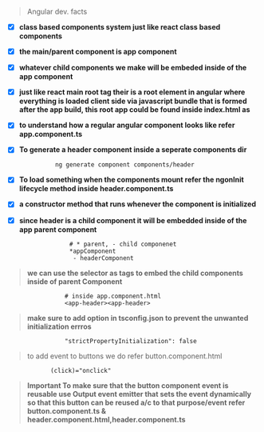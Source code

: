 > Angular dev. facts

- [x] **class based components system just like react class based components**
- [x] **the main/parent component is app component**
- [x] **whatever child components we make will be embeded inside of the app component**
- [x] **just like react main root tag their is a root element in angular where everything is loaded client side via javascript bundle that is formed after the app build, this root app could be found inside index.html as <app-root>**
- [x] **to understand how a regular angular component looks like refer app.component.ts**
- [x] **To generate a header component inside a seperate components dir**

                ng generate component components/header

- [x] **To load something when the components mount refer the ngonInit lifecycle method inside header.component.ts**
- [x] **a constructor method that runs whenever the component is initialized**
- [x] **since header is a child component it will be embedded inside of the app parent component**

                    # * parent, - child componenet
                    *appComponent
                     - headerComponent

> **we can use the selector as tags to embed the child components inside of parent Component**

                    # inside app.component.html
                    <app-header><app-header>

> **make sure to add option in tsconfig.json to prevent the unwanted initialization errros**

                    "strictPropertyInitialization": false

> to add event to buttons we do refer button.component.html

                (click)="onclick"

> **Important To make sure that the button component event is reusable use Output event emitter that sets the event dynamically so that this button can be reused a/c to that purpose/event refer button.component.ts & header.component.html,header.component.ts**
